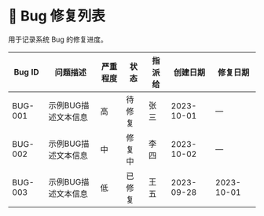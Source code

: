 # 🐞 Bug 修复列表

用于记录系统 Bug 的修复进度。

| Bug ID   | 问题描述               | 严重程度 | 状态   | 指派给 | 创建日期   | 修复日期   |
|----------|------------------------|----------|--------|--------|------------|------------|
| BUG-001  | 示例BUG描述文本信息    | 高       | 待修复 | 张三   | 2023-10-01 | —          |
| BUG-002  | 示例BUG描述文本信息    | 中       | 修复中 | 李四   | 2023-10-02 | —          |
| BUG-003  | 示例BUG描述文本信息    | 低       | 已修复 | 王五   | 2023-09-28 | 2023-10-01 |